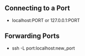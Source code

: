 ## Connecting to a Port
- localhost:PORT or 127.0.0.1:PORT

## Forwarding Ports
- ssh -L port:localhost:new_port